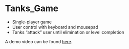 # Tanks_Game

- Single-player game
- User control with keyboard and mousepad
- Tanks “attack” user until elimination or level completion

A demo video can be found [here](https://www.youtube.com/watch?v=44Ij5p1PsN0&t=14s).
